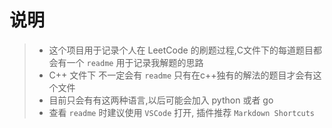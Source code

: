 # 说明

>+ 这个项目用于记录个人在 LeetCode 的刷题过程,C文件下的每道题目都会有一个 ```readme``` 用于记录我解题的思路  
>+ C++ 文件下 不一定会有 ```readme``` 只有在c++独有的解法的题目才会有这个文件  
>+ 目前只会有有这两种语言,以后可能会加入 python 或者 go
>+ 查看 `readme` 时建议使用 `VSCode` 打开, 插件推荐 `Markdown Shortcuts`